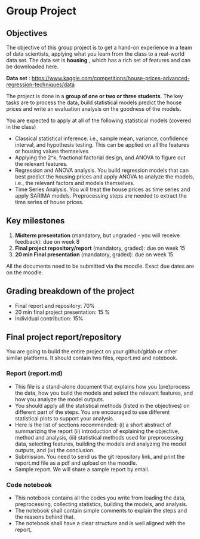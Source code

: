 # Group Project
## Objectives


The objective of this group project is to get a hand-on experience in a team of data scientists, applying what you learn from the class to a real-world data set.  The data set is **housing** , which has a rich set of features and can be downloaded here.  

**Data set** : https://www.kaggle.com/competitions/house-prices-advanced-regression-techniques/data


The project is done in a **group of one or two or three students**. The key tasks are to process the data, build  statistical models predict the house prices and write an evaluation analysis on the goodness of the models.  

You are expected to apply at all of the following statistical models (covered in the class)
- Classical statistical inference. i.e., sample mean, variance, confidence interval, and hypothesis testing. This can be applied on all the features or housing values themselves 
- Applying the 2^k, fractional factorial design, and ANOVA to figure out the relevant features. 
- Regression and ANOVA analysis. You build regression models that can best predict the housing prices and apply ANOVA to analyze the models, i.e., the relevant factors and models themselves.
- Time Series Analysis. You will treat the house prices as time series and apply SARIMA models. Preprocessing steps are needed to extract the time series of house prices. 
  
## Key milestones



1. **Midterm presentation** (mandatory, but ungraded - you will receive feedback): due on week 8
2. **Final project repository/report** (mandatory, graded): due on week 15
3. **20 min Final presentation** (mandatory, graded): due on week 15

All the documents need to be submitted via the moodle. Exact due dates are on the moodle.

## Grading breakdown of the project

- Final report and repository: 70%
- 20 min final project presentation: 15 %
- Individual contribution: 15%



## Final project report/repository

You are going to build the entire project on your github/gitlab or other similar platforms. It should contain two files, report.md and notebook. 

### Report (report.md)

- This file is a stand-alone document that explains how you (pre)process the data, how you build the models and select the relevant features, and how you analyze the model outputs. 
- You should apply all the statistical methods (listed in the objectives) on different part of the steps. You are encouraged to use different statistical plots to support your analysis.  
- Here is the list of sections recommended: (i) a short abstract of summarizing the report (ii) introduction of explaining the objective, method and analysis, (iii) statistical methods used for preprocessing data, selecting features, building the models and analyzing the model outputs, and (iv) the conclusion.  
- Submission.  You need to send us the git repository link, and  print the report.md file as a pdf and upload on the moodle. 
- Sample report. We will share a sample report by email. 

### Code notebook

- This notebook contains all the codes you write from loading the data, preprocessing, collecting statistics, building the models, and analysis. 
- The notebook shall contain simple comments to explain the steps and the reasons behind that. 
- The notebook shall have a clear structure and is well aligned with the report,
